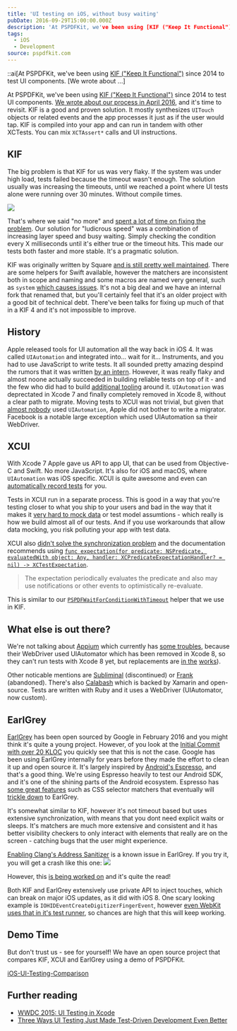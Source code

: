 ```yaml
---
title: 'UI testing on iOS, without busy waiting'
pubDate: 2016-09-29T15:00:00.000Z
description: 'At PSPDFKit, we've been using [KIF ("Keep It Functional")](https://github.com/kif-framework/KIF) since 2014 to test UI components. [We wrote about ...'
tags:
  - iOS
  - Development
source: pspdfkit.com
---
```


::ai[At PSPDFKit, we've been using [KIF ("Keep It Functional")](https://github.com/kif-framework/KIF) since 2014 to test UI components. [We wrote about ...]


At PSPDFKit, we've been using [KIF ("Keep It Functional")](https://github.com/kif-framework/KIF) since 2014 to test UI components. [We wrote about our process in April 2016](/blog/2016/running-ui-tests-with-ludicrous-speed/), and it's time to revisit. KIF is a good and proven solution. It mostly synthesizes `UITouch` objects or related events and the app processes it just as if the user would tap. KIF is compiled into your app and can run in tandem with other XCTests. You can mix `XCTAssert*` calls and UI instructions.

## KIF

The big problem is that KIF for us was very flaky. If the system was under high load, tests failed because the timeout wasn't enough. The solution usually was increasing the timeouts, until we reached a point where UI tests alone were running over 30 minutes. Without compile times.

![](/assets/img/2016/ui-testing-revisited/no-more.gif)

That's where we said "no more" and [spent a lot of time on fixing the problem](/blog/2016/running-ui-tests-with-ludicrous-speed/). Our solution for "ludicrous speed" was a combination of increasing layer speed and busy waiting. Simply checking the condition every X milliseconds until it's either true or the timeout hits. This made our tests both faster and more stable. It's a pragmatic solution.

KIF was originally written by Square [and is still pretty well maintained](https://github.com/kif-framework/KIF/commits/master). There are some helpers for Swift available, however the matchers are inconsistent both in scope and naming and some macros are named very general, such as `system` [which causes issues](https://github.com/kif-framework/KIF/pull/835). It's not a big deal and we have an internal fork that renamed that, but you'll certainly feel that it's an older project with a good bit of technical debt. There've been talks for fixing up much of that in a KIF 4 and it's not impossible to improve.

## History

Apple released tools for UI automation all the way back in iOS 4. It was called `UIAutomation` and integrated into... wait for it... Instruments, and you had to use JavaScript to write tests. It all sounded pretty amazing despind the rumors that it was written [by an intern](https://twitter.com/frankus/status/781506911153770497). However, it was really flaky and almost noone actually succeeded in building reliable tests on top of it - and the few who did had to build [additional tooling](https://github.com/paypal/illuminator) around it. `UIAutomation` was deprectated in Xcode 7 and finally completely removed in Xcode 8, without a clear path to migrate. Moving tests to XCUI was not trivial, but given that [almost nobody](https://github.com/appium/appium/issues/5225) used `UIAutomation`, Apple did not bother to write a migrator. Facebook is a notable large exception which used UIAutomation sa their WebDriver.

## XCUI

With Xcode 7 Apple gave us API to app UI, that can be used from Objective-C and Swift. No more JavaScript. It's also for iOS and macOS, where `UIAutomation` was iOS specific. XCUI is quite awesome and even can [automatically record tests](https://www.bignerdranch.com/blog/ui-testing-in-xcode-7-part-1-ui-testing-gotchas/) for you. 

Tests in XCUI run in a separate process. This is good in a way that you're testing closer to what you ship to your users and bad in the way that it makes it [very hard to mock data](http://stackoverflow.com/a/33310781/83160) or test model assumtions - which really is how we build almost all of our tests. And if you use workarounds that allow data mocking, you risk polluting your app with test data.

XCUI also [didn't solve the synchronization problem](http://masilotti.com/ui-testing-xcode-7/) and the documentation recommends using [`func expectation(for predicate: NSPredicate, evaluatedWith object: Any, handler: XCPredicateExpectationHandler? = nil) -> XCTestExpectation`](https://developer.apple.com/reference/xctest/xctestcase/1500569-expectationforpredicate).

>The expectation periodically evaluates the predicate and also may use notifications or other events to optimistically re-evaluate.

This is similar to our [`PSPDFWaitForConditionWithTimeout`](/blog/2016/running-ui-tests-with-ludicrous-speed/) helper that we use in KIF.

## What else is out there?

We're not talking about [Appium](http://appium.io/) which currently has [some troubles](https://twitter.com/hymole/status/781507060890476545), because their WebDriver used UIAutomator which has been removed in Xcode 8, so they can't run tests with Xcode 8 yet, but replacements are [in the](https://github.com/calabash/run_loop/pull/482) [works](https://discuss.appium.io/t/ios9-uiautomation-what-is-appium-approach-to-uiautomation-deprecation-by-apple/7319/6)).

Other noticable mentions are [Subliminal](https://github.com/inkling/Subliminal) (discontinued) or [Frank](https://github.com/TestingWithFrank/Frank) (abandoned). There's also [Calabash](http://calaba.sh/) which is backed by Xamarin and open-source. Tests are written with Ruby and it uses a WebDriver (UIAutomator, now custom).

## EarlGrey

[EarlGrey](https://github.com/google/EarlGrey) has been open sourced by Google in February 2016 and you might think it's quite a young project. However, of you look at the [Initial Commit with over 20 KLOC](https://github.com/google/EarlGrey/commit/fd7c83c30973e1978a5976334e12163ab8ebbfe6) you quickly see that this is not the case. Google has been using EarlGrey internally for years before they made the effort to clean it up and open source it. It's largely inspired by [Android's Espresso](https://google.github.io/android-testing-support-library/docs/espresso/), and that's a good thing. We're using Espresso heavily to test our Android SDK, and it's one of the shining parts of the Android ecosystem. Espresso has [some great features](https://google.github.io/android-testing-support-library/docs/espresso/advanced/) such as CSS selector matchers that eventually will [trickle down](https://github.com/google/EarlGrey/issues/211) to EarlGrey.

It's somewhat similar to KIF, however it's not timeout based but uses extensive synchronization, with means that you dont need explicit waits or sleeps. It's matchers are much more extensive and consistent and it has better visibility checkers to only interact with elements that really are on the screen - catching bugs that the user might experience.

[Enabling Clang's Address Sanitizer](/blog/2016/test-with-asan/) is a known issue in EarlGrey. If you try it, you will get a crash like this one:
![](/assets/img/2016/ui-testing-revisited/earl-grey-asan.png)

However, this [is being worked on](https://github.com/google/EarlGrey/pull/201) and it's quite the read!

Both KIF and EarlGrey extensively use private API to inject touches, which can break on major iOS updates, as it did with iOS 8. One scary looking example is `IOHIDEventCreateDigitizerFingerEvent`, however [even WebKit uses that in it's test runner](https://github.com/WebKit/webkit/blob/8f7def85ecf771e4eb8c569ab7931ef96ad393ad/Tools/WebKitTestRunner/ios/HIDEventGenerator.mm#L233), so chances are high that this will keep working.

## Demo Time

But don't trust us - see for yourself! We have an open source project that compares KIF, XCUI and EarlGrey using a demo of PSPDFKit.

[iOS-UI-Testing-Comparison](https://github.com/PSPDFKit-labs/iOS-UI-Testing-Comparison)

## Further reading

*  [WWDC 2015: UI Testing in Xcode](https://developer.apple.com/videos/play/wwdc2015/406/)
*  [Three Ways UI Testing Just Made Test-Driven Development Even Better](http://masilotti.com/ui-testing-tdd/)